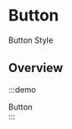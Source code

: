 # Button

Button Style

## Overview

:::demo
<div>
  <div class="my-button">Button</div>
</div>
:::
